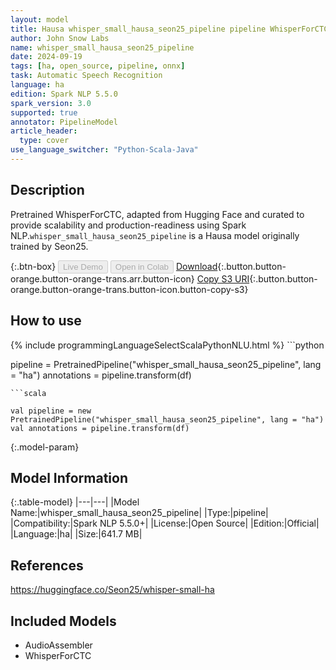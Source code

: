 ```yaml
---
layout: model
title: Hausa whisper_small_hausa_seon25_pipeline pipeline WhisperForCTC from Seon25
author: John Snow Labs
name: whisper_small_hausa_seon25_pipeline
date: 2024-09-19
tags: [ha, open_source, pipeline, onnx]
task: Automatic Speech Recognition
language: ha
edition: Spark NLP 5.5.0
spark_version: 3.0
supported: true
annotator: PipelineModel
article_header:
  type: cover
use_language_switcher: "Python-Scala-Java"
---
```


## Description

Pretrained WhisperForCTC, adapted from Hugging Face and curated to provide scalability and production-readiness using Spark NLP.`whisper_small_hausa_seon25_pipeline` is a Hausa model originally trained by Seon25.

{:.btn-box}
<button class="button button-orange" disabled>Live Demo</button>
<button class="button button-orange" disabled>Open in Colab</button>
[Download](https://s3.amazonaws.com/auxdata.johnsnowlabs.com/public/models/whisper_small_hausa_seon25_pipeline_ha_5.5.0_3.0_1726714465701.zip){:.button.button-orange.button-orange-trans.arr.button-icon}
[Copy S3 URI](s3://auxdata.johnsnowlabs.com/public/models/whisper_small_hausa_seon25_pipeline_ha_5.5.0_3.0_1726714465701.zip){:.button.button-orange.button-orange-trans.button-icon.button-copy-s3}

## How to use



<div class="tabs-box" markdown="1">
{% include programmingLanguageSelectScalaPythonNLU.html %}
```python

pipeline = PretrainedPipeline("whisper_small_hausa_seon25_pipeline", lang = "ha")
annotations =  pipeline.transform(df)   

```
```scala

val pipeline = new PretrainedPipeline("whisper_small_hausa_seon25_pipeline", lang = "ha")
val annotations = pipeline.transform(df)

```
</div>

{:.model-param}
## Model Information

{:.table-model}
|---|---|
|Model Name:|whisper_small_hausa_seon25_pipeline|
|Type:|pipeline|
|Compatibility:|Spark NLP 5.5.0+|
|License:|Open Source|
|Edition:|Official|
|Language:|ha|
|Size:|641.7 MB|

## References

https://huggingface.co/Seon25/whisper-small-ha

## Included Models

- AudioAssembler
- WhisperForCTC